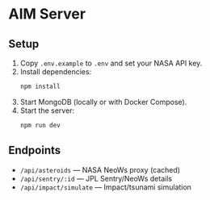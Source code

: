# AIM Server

## Setup

1. Copy `.env.example` to `.env` and set your NASA API key.
2. Install dependencies:
   ```sh
   npm install
   ```
3. Start MongoDB (locally or with Docker Compose).
4. Start the server:
   ```sh
   npm run dev
   ```

## Endpoints
- `/api/asteroids` — NASA NeoWs proxy (cached)
- `/api/sentry/:id` — JPL Sentry/NeoWs details
- `/api/impact/simulate` — Impact/tsunami simulation
